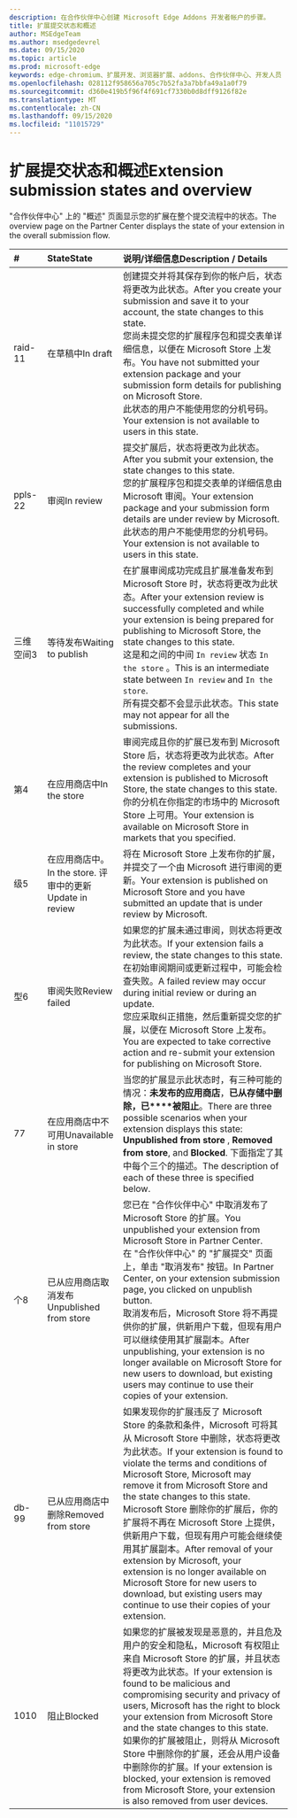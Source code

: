 ```yaml
---
description: 在合作伙伴中心创建 Microsoft Edge Addons 开发者帐户的步骤。
title: 扩展提交状态和概述
author: MSEdgeTeam
ms.author: msedgedevrel
ms.date: 09/15/2020
ms.topic: article
ms.prod: microsoft-edge
keywords: edge-chromium、扩展开发、浏览器扩展、addons、合作伙伴中心、开发人员
ms.openlocfilehash: 028112f958656a705c7b52fa3a7bbfa49a1a0f79
ms.sourcegitcommit: d360e419b5f96f4f691cf7330b0d8dff9126f82e
ms.translationtype: MT
ms.contentlocale: zh-CN
ms.lasthandoff: 09/15/2020
ms.locfileid: "11015729"
---
```

# <span data-ttu-id="ca8a6-104">扩展提交状态和概述</span><span class="sxs-lookup"><span data-stu-id="ca8a6-104">Extension submission states and overview</span></span>  

<span data-ttu-id="ca8a6-105">"合作伙伴中心" 上的 "概述" 页面显示您的扩展在整个提交流程中的状态。</span><span class="sxs-lookup"><span data-stu-id="ca8a6-105">The overview page on the Partner Center displays the state of your extension in the overall submission flow.</span></span>  

| # |  <span data-ttu-id="ca8a6-106">State</span><span class="sxs-lookup"><span data-stu-id="ca8a6-106">State</span></span> |  <span data-ttu-id="ca8a6-107">说明/详细信息</span><span class="sxs-lookup"><span data-stu-id="ca8a6-107">Description / Details</span></span> |  
|:--- |:--- |:--- |  
| <span data-ttu-id="ca8a6-108">raid-1</span><span class="sxs-lookup"><span data-stu-id="ca8a6-108">1</span></span> |  <span data-ttu-id="ca8a6-109">在草稿中</span><span class="sxs-lookup"><span data-stu-id="ca8a6-109">In draft</span></span> |  <span data-ttu-id="ca8a6-110">创建提交并将其保存到你的帐户后，状态将更改为此状态。</span><span class="sxs-lookup"><span data-stu-id="ca8a6-110">After you create your submission and save it to your account, the state changes to this state.</span></span>  <br />  <span data-ttu-id="ca8a6-111">您尚未提交您的扩展程序包和提交表单详细信息，以便在 Microsoft Store 上发布。</span><span class="sxs-lookup"><span data-stu-id="ca8a6-111">You have not submitted your extension package and your submission form details for publishing on Microsoft Store.</span></span>  <br />  <span data-ttu-id="ca8a6-112">此状态的用户不能使用您的分机号码。</span><span class="sxs-lookup"><span data-stu-id="ca8a6-112">Your extension is not available to users in this state.</span></span>  |  
| <span data-ttu-id="ca8a6-113">ppls-2</span><span class="sxs-lookup"><span data-stu-id="ca8a6-113">2</span></span>|  <span data-ttu-id="ca8a6-114">审阅</span><span class="sxs-lookup"><span data-stu-id="ca8a6-114">In review</span></span> |  <span data-ttu-id="ca8a6-115">提交扩展后，状态将更改为此状态。</span><span class="sxs-lookup"><span data-stu-id="ca8a6-115">After you submit your extension, the state changes to this state.</span></span>  <br />  <span data-ttu-id="ca8a6-116">您的扩展程序包和提交表单的详细信息由 Microsoft 审阅。</span><span class="sxs-lookup"><span data-stu-id="ca8a6-116">Your extension package and your submission form details are under review by Microsoft.</span></span>  <br />  <span data-ttu-id="ca8a6-117">此状态的用户不能使用您的分机号码。</span><span class="sxs-lookup"><span data-stu-id="ca8a6-117">Your extension is not available to users in this state.</span></span>  |  
| <span data-ttu-id="ca8a6-118">三维空间</span><span class="sxs-lookup"><span data-stu-id="ca8a6-118">3</span></span>|  <span data-ttu-id="ca8a6-119">等待发布</span><span class="sxs-lookup"><span data-stu-id="ca8a6-119">Waiting to publish</span></span> |  <span data-ttu-id="ca8a6-120">在扩展审阅成功完成且扩展准备发布到 Microsoft Store 时，状态将更改为此状态。</span><span class="sxs-lookup"><span data-stu-id="ca8a6-120">After your extension review is successfully completed and while your extension is being prepared for publishing to Microsoft Store, the state changes to this state.</span></span>  <br />  <span data-ttu-id="ca8a6-121">这是和之间的中间 `In review` 状态 `In the store` 。</span><span class="sxs-lookup"><span data-stu-id="ca8a6-121">This is an intermediate state between `In review` and `In the store`.</span></span>  <br />  <span data-ttu-id="ca8a6-122">所有提交都不会显示此状态。</span><span class="sxs-lookup"><span data-stu-id="ca8a6-122">This state may not appear for all the submissions.</span></span>  |  
| <span data-ttu-id="ca8a6-123">第</span><span class="sxs-lookup"><span data-stu-id="ca8a6-123">4</span></span>|  <span data-ttu-id="ca8a6-124">在应用商店中</span><span class="sxs-lookup"><span data-stu-id="ca8a6-124">In the store</span></span> |  <span data-ttu-id="ca8a6-125">审阅完成且你的扩展已发布到 Microsoft Store 后，状态将更改为此状态。</span><span class="sxs-lookup"><span data-stu-id="ca8a6-125">After the review completes and your extension is published to Microsoft Store, the state changes to this state.</span></span>  <br />  <span data-ttu-id="ca8a6-126">你的分机在你指定的市场中的 Microsoft Store 上可用。</span><span class="sxs-lookup"><span data-stu-id="ca8a6-126">Your extension is available on Microsoft Store in markets that you specified.</span></span>  |  
| <span data-ttu-id="ca8a6-127">级</span><span class="sxs-lookup"><span data-stu-id="ca8a6-127">5</span></span> |  <span data-ttu-id="ca8a6-128">在应用商店中。</span><span class="sxs-lookup"><span data-stu-id="ca8a6-128">In the store.</span></span>  <span data-ttu-id="ca8a6-129">评审中的更新</span><span class="sxs-lookup"><span data-stu-id="ca8a6-129">Update in review</span></span> |  <span data-ttu-id="ca8a6-130">将在 Microsoft Store 上发布你的扩展，并提交了一个由 Microsoft 进行审阅的更新。</span><span class="sxs-lookup"><span data-stu-id="ca8a6-130">Your extension is published on Microsoft Store and you have submitted an update that is under review by Microsoft.</span></span>  |  
| <span data-ttu-id="ca8a6-131">型</span><span class="sxs-lookup"><span data-stu-id="ca8a6-131">6</span></span> |  <span data-ttu-id="ca8a6-132">审阅失败</span><span class="sxs-lookup"><span data-stu-id="ca8a6-132">Review failed</span></span> |  <span data-ttu-id="ca8a6-133">如果您的扩展未通过审阅，则状态将更改为此状态。</span><span class="sxs-lookup"><span data-stu-id="ca8a6-133">If your extension fails a review, the state changes to this state.</span></span>  <br />  <span data-ttu-id="ca8a6-134">在初始审阅期间或更新过程中，可能会检查失败。</span><span class="sxs-lookup"><span data-stu-id="ca8a6-134">A failed review may occur during initial review or during an update.</span></span>  <br />  <span data-ttu-id="ca8a6-135">您应采取纠正措施，然后重新提交您的扩展，以便在 Microsoft Store 上发布。</span><span class="sxs-lookup"><span data-stu-id="ca8a6-135">You are expected to take corrective action and re-submit your extension for publishing on Microsoft Store.</span></span>  |  
| <span data-ttu-id="ca8a6-136">7</span><span class="sxs-lookup"><span data-stu-id="ca8a6-136">7</span></span> |  <span data-ttu-id="ca8a6-137">在应用商店中不可用</span><span class="sxs-lookup"><span data-stu-id="ca8a6-137">Unavailable in store</span></span> |  <span data-ttu-id="ca8a6-138">当您的扩展显示此状态时，有三种可能的情况：**未发布的应用商店**，**已从存储中删除，已\*\*\*\*被阻止**。</span><span class="sxs-lookup"><span data-stu-id="ca8a6-138">There are three possible scenarios when your extension displays this state:  **Unpublished from store** , **Removed from store**, and **Blocked**.</span></span>  <span data-ttu-id="ca8a6-139">下面指定了其中每个三个的描述。</span><span class="sxs-lookup"><span data-stu-id="ca8a6-139">The description of each of these three is specified below.</span></span>  |  
| <span data-ttu-id="ca8a6-140">个</span><span class="sxs-lookup"><span data-stu-id="ca8a6-140">8</span></span> |  <span data-ttu-id="ca8a6-141">已从应用商店取消发布</span><span class="sxs-lookup"><span data-stu-id="ca8a6-141">Unpublished from store</span></span> |  <span data-ttu-id="ca8a6-142">您已在 "合作伙伴中心" 中取消发布了 Microsoft Store 的扩展。</span><span class="sxs-lookup"><span data-stu-id="ca8a6-142">You unpublished your extension from Microsoft Store in Partner Center.</span></span>  <br />  <span data-ttu-id="ca8a6-143">在 "合作伙伴中心" 的 "扩展提交" 页面上，单击 "取消发布" 按钮。</span><span class="sxs-lookup"><span data-stu-id="ca8a6-143">In Partner Center, on your extension submission page, you clicked on unpublish button.</span></span>  <br />  <span data-ttu-id="ca8a6-144">取消发布后，Microsoft Store 将不再提供你的扩展，供新用户下载，但现有用户可以继续使用其扩展副本。</span><span class="sxs-lookup"><span data-stu-id="ca8a6-144">After unpublishing, your extension is no longer available on Microsoft Store for new users to download, but existing users may continue to use their copies of your extension.</span></span>  |  
| <span data-ttu-id="ca8a6-145">db-9</span><span class="sxs-lookup"><span data-stu-id="ca8a6-145">9</span></span> |  <span data-ttu-id="ca8a6-146">已从应用商店中删除</span><span class="sxs-lookup"><span data-stu-id="ca8a6-146">Removed from store</span></span> |  <span data-ttu-id="ca8a6-147">如果发现你的扩展违反了 Microsoft Store 的条款和条件，Microsoft 可将其从 Microsoft Store 中删除，状态将更改为此状态。</span><span class="sxs-lookup"><span data-stu-id="ca8a6-147">If your extension is found to violate the terms and conditions of Microsoft Store, Microsoft may remove it from Microsoft Store and the state changes to this state.</span></span>  <br />  <span data-ttu-id="ca8a6-148">Microsoft Store 删除你的扩展后，你的扩展将不再在 Microsoft Store 上提供，供新用户下载，但现有用户可能会继续使用其扩展副本。</span><span class="sxs-lookup"><span data-stu-id="ca8a6-148">After removal of your extension by Microsoft, your extension is no longer available on Microsoft Store for new users to download, but existing users may continue to use their copies of your extension.</span></span>  |  
| <span data-ttu-id="ca8a6-149">10</span><span class="sxs-lookup"><span data-stu-id="ca8a6-149">10</span></span> |  <span data-ttu-id="ca8a6-150">阻止</span><span class="sxs-lookup"><span data-stu-id="ca8a6-150">Blocked</span></span> |  <span data-ttu-id="ca8a6-151">如果您的扩展被发现是恶意的，并且危及用户的安全和隐私，Microsoft 有权阻止来自 Microsoft Store 的扩展，并且状态将更改为此状态。</span><span class="sxs-lookup"><span data-stu-id="ca8a6-151">If your extension is found to be malicious and compromising security and privacy of users, Microsoft has the right to block your extension from Microsoft Store and the state changes to this state.</span></span>  <br />  <span data-ttu-id="ca8a6-152">如果你的扩展被阻止，则将从 Microsoft Store 中删除你的扩展，还会从用户设备中删除你的扩展。</span><span class="sxs-lookup"><span data-stu-id="ca8a6-152">If your extension is blocked, your extension is removed from Microsoft Store, your extension is also removed from user devices.</span></span>  |  
